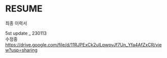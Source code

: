 # RESUME
최종 이력서

5st update _ 230113 <br>
수정중 <br>
https://drive.google.com/file/d/11RJPExCk2uILpwpvJf7Un_Yfa4AfZxCR/view?usp=sharing
